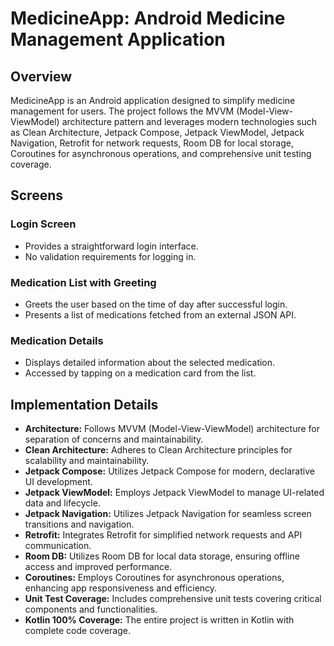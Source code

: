 # MedicineApp: Android Medicine Management Application

## Overview

MedicineApp is an Android application designed to simplify medicine management for users. The project follows the MVVM (Model-View-ViewModel) architecture pattern and leverages modern technologies such as Clean Architecture, Jetpack Compose, Jetpack ViewModel, Jetpack Navigation, Retrofit for network requests, Room DB for local storage, Coroutines for asynchronous operations, and comprehensive unit testing coverage.

## Screens

### Login Screen

- Provides a straightforward login interface.
- No validation requirements for logging in.

### Medication List with Greeting

- Greets the user based on the time of day after successful login.
- Presents a list of medications fetched from an external JSON API.

### Medication Details

- Displays detailed information about the selected medication.
- Accessed by tapping on a medication card from the list.

## Implementation Details

- **Architecture:** Follows MVVM (Model-View-ViewModel) architecture for separation of concerns and maintainability.
- **Clean Architecture:** Adheres to Clean Architecture principles for scalability and maintainability.
- **Jetpack Compose:** Utilizes Jetpack Compose for modern, declarative UI development.
- **Jetpack ViewModel:** Employs Jetpack ViewModel to manage UI-related data and lifecycle.
- **Jetpack Navigation:** Utilizes Jetpack Navigation for seamless screen transitions and navigation.
- **Retrofit:** Integrates Retrofit for simplified network requests and API communication.
- **Room DB:** Utilizes Room DB for local data storage, ensuring offline access and improved performance.
- **Coroutines:** Employs Coroutines for asynchronous operations, enhancing app responsiveness and efficiency.
- **Unit Test Coverage:** Includes comprehensive unit tests covering critical components and functionalities.
- **Kotlin 100% Coverage:** The entire project is written in Kotlin with complete code coverage.


